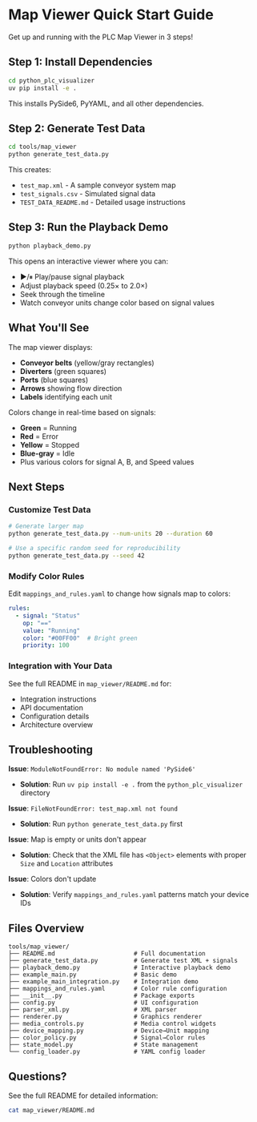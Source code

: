 # Map Viewer Quick Start Guide

Get up and running with the PLC Map Viewer in 3 steps!

## Step 1: Install Dependencies

```bash
cd python_plc_visualizer
uv pip install -e .
```

This installs PySide6, PyYAML, and all other dependencies.

## Step 2: Generate Test Data

```bash
cd tools/map_viewer
python generate_test_data.py
```

This creates:
- `test_map.xml` - A sample conveyor system map
- `test_signals.csv` - Simulated signal data
- `TEST_DATA_README.md` - Detailed usage instructions

## Step 3: Run the Playback Demo

```bash
python playback_demo.py
```

This opens an interactive viewer where you can:
- ▶/⏸ Play/pause signal playback
- Adjust playback speed (0.25× to 2.0×)
- Seek through the timeline
- Watch conveyor units change color based on signal values

## What You'll See

The map viewer displays:
- **Conveyor belts** (yellow/gray rectangles)
- **Diverters** (green squares)
- **Ports** (blue squares)
- **Arrows** showing flow direction
- **Labels** identifying each unit

Colors change in real-time based on signals:
- **Green** = Running
- **Red** = Error
- **Yellow** = Stopped
- **Blue-gray** = Idle
- Plus various colors for signal A, B, and Speed values

## Next Steps

### Customize Test Data

```bash
# Generate larger map
python generate_test_data.py --num-units 20 --duration 60

# Use a specific random seed for reproducibility
python generate_test_data.py --seed 42
```

### Modify Color Rules

Edit `mappings_and_rules.yaml` to change how signals map to colors:

```yaml
rules:
  - signal: "Status"
    op: "=="
    value: "Running"
    color: "#00FF00"  # Bright green
    priority: 100
```

### Integration with Your Data

See the full README in `map_viewer/README.md` for:
- Integration instructions
- API documentation
- Configuration details
- Architecture overview

## Troubleshooting

**Issue**: `ModuleNotFoundError: No module named 'PySide6'`
- **Solution**: Run `uv pip install -e .` from the `python_plc_visualizer` directory

**Issue**: `FileNotFoundError: test_map.xml not found`
- **Solution**: Run `python generate_test_data.py` first

**Issue**: Map is empty or units don't appear
- **Solution**: Check that the XML file has `<Object>` elements with proper `Size` and `Location` attributes

**Issue**: Colors don't update
- **Solution**: Verify `mappings_and_rules.yaml` patterns match your device IDs

## Files Overview

```
tools/map_viewer/
├── README.md                      # Full documentation
├── generate_test_data.py          # Generate test XML + signals
├── playback_demo.py               # Interactive playback demo
├── example_main.py                # Basic demo
├── example_main_integration.py    # Integration demo
├── mappings_and_rules.yaml        # Color rule configuration
├── __init__.py                    # Package exports
├── config.py                      # UI configuration
├── parser_xml.py                  # XML parser
├── renderer.py                    # Graphics renderer
├── media_controls.py              # Media control widgets
├── device_mapping.py              # Device→Unit mapping
├── color_policy.py                # Signal→Color rules
├── state_model.py                 # State management
└── config_loader.py               # YAML config loader
```

## Questions?

See the full README for detailed information:
```bash
cat map_viewer/README.md
```
